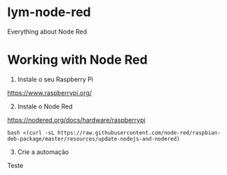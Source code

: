# lym-node-red

Everything about Node Red

# Working with Node Red

1) Instale o seu Raspberry Pi 

  https://www.raspberrypi.org/	

2) Instale o Node Red

  https://nodered.org/docs/hardware/raspberrypi

	bash <(curl -sL https://raw.githubusercontent.com/node-red/raspbian-deb-package/master/resources/update-nodejs-and-nodered)

3) Crie a automação

  Teste
